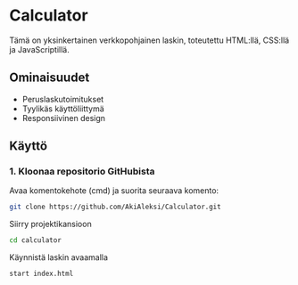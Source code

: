 # Calculator

Tämä on yksinkertainen verkkopohjainen laskin, toteutettu HTML:llä, CSS:llä ja JavaScriptillä.

## Ominaisuudet
- Peruslaskutoimitukset
- Tyylikäs käyttöliittymä
- Responsiivinen design

## Käyttö

### 1. Kloonaa repositorio GitHubista

Avaa komentokehote (cmd) ja suorita seuraava komento:

```bash
git clone https://github.com/AkiAleksi/Calculator.git   
```

Siirry projektikansioon
```bash
cd calculator
```

Käynnistä laskin avaamalla
```bash
start index.html
```